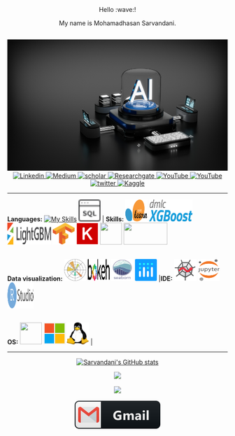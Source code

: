 <div align="center">
Hello :wave:!

My name is Mohamadhasan Sarvandani.

</div>

##
  <div align="center">
  
  <img src="AI.jpeg" width="600" height="300">
  
  </div>
 
<div align="center">
  
 <a href="https://www.linkedin.com/in/mohamadhasan-sarvandani/">
  <img
    alt="Linkedin"
    src="https://img.shields.io/badge/linkedin-0077B5?logo=linkedin&logoColor=white&style=for-the-badge"
  />
</a>

   <a href="https://medium.com/@mohamadhasan.sarvandani">
  <img
    alt="Medium"
    src="https://img.shields.io/badge/Medium-12100E?style=for-the-badge&logo=medium&logoColor=white"
  />
</a>

  
  <a href="https://scholar.google.com/citations?user=6FDuIJMAAAAJ&hl=en">
  <img
    alt="scholar"
    src="https://img.shields.io/badge/Google_Scholar-4285F4?style=for-the-badge&logo=google-scholar&logoColor=white"
  />
</a>

<a href="https://www.researchgate.net/profile/Mohamadhasan-Sarvandani">
  <img
    alt="Researchgate"
    src="https://img.shields.io/badge/Researchgate-3DDC84?style=for-the-badge&logo=researchgate&logoColor=white"
  />
</a>
  

<a href="https://www.pinterest.com/Mohamadhasan_Sarvandani/">
  <img
    alt="YouTube"
    src="https://img.shields.io/badge/Pinterest-FF0000?style=for-the-badge&logo=Pinterest&logoColor=black"
  />
</a>



<a href="https://www.youtube.com/@MohamadhasanSarvandani/featured">
  <img
    alt="YouTube"
    src="https://img.shields.io/badge/YouTube-FF0000?style=for-the-badge&logo=youtube&logoColor=black"
  />
</a>

  <a href="https://twitter.com/M_Sarvandani">
  <img
    alt="twitter"
    src="https://img.shields.io/badge/Twitter-1DA1F2?style=for-the-badge&logo=twitter&logoColor=white"
  />
</a>
  
  
  <a href="https://www.kaggle.com/sarvandani">
  <img
    alt="Kaggle"
    src="https://img.shields.io/badge/Kaggle-20BEFF?style=for-the-badge&logo=Kaggle&logoColor=white"
  />
</a>
  
</div>
 














------------------



**Languages:** [![My Skills](https://skillicons.dev/icons?i=py,matlab,r&theme=light)](https://skillicons.dev) <img src='https://github.com/Sarvandani/Data_science_logos/blob/main/sql-language.svg' width="50" height="50"> |  **Skills:** <img src='https://github.com/Sarvandani/Data_science_logos/blob/main/Scikit_learn.svg' width="50" height="50"> <img src='https://github.com/Sarvandani/Data_science_logos/blob/main/XGBoost_logo.png' width="100" height="50"> <img src='https://github.com/Sarvandani/Data_science_logos/blob/main/LightGBM.svg' width="100" height="50"> <img src='https://github.com/Sarvandani/Data_science_logos/blob/main/Tensorflow.svg' width="50" height="50"> <img src='https://github.com/Sarvandani/Data_science_logos/blob/main/Keras.svg' width="50" height="50"> <img src='https://upload.wikimedia.org/wikipedia/commons/0/0a/MySQL_textlogo.svg' width="50" height="50"> <img src='https://upload.wikimedia.org/wikipedia/commons/5/51/Google_Cloud_logo.svg' width="100" height="50">

##

**Data visualization:** <img src='https://github.com/Sarvandani/Data_science_logos/blob/main/Matplotlib_icon.svg' width="50" height="50"> <img src='https://github.com/Sarvandani/Data_science_logos/blob/main/bokeh.svg' width="50" height="50"> <img src='https://github.com/Sarvandani/Data_science_logos/blob/main/seaborn.svg' width="50" height="50"> <img src='https://github.com/Sarvandani/Data_science_logos/blob/main/plot_ly-icon.svg' width="50" height="50"> |**IDE:** <img src='https://github.com/Sarvandani/Data_science_logos/blob/main/spyder.svg' width="50" height="50">  <img src='https://github.com/Sarvandani/Data_science_logos/blob/main/Jupyter_logo.svg' width="50" height="50">  <img src='https://github.com/Sarvandani/Data_science_logos/blob/main/RStudio_logo.svg' width="60" height="60">

##

<div align="left">
  
**OS:** <img src='https://upload.wikimedia.org/wikipedia/commons/a/ab/Icon-Mac.svg' width="50" height="50">  <img src='https://github.com/Sarvandani/Data_science_logos/blob/main/Microsoft.svg' width="50" height="50"> <img src='https://github.com/Sarvandani/Data_science_logos/blob/main/linux.svg' width="50" height="50"> |
</div>



<div align="center">

--------------



[![Sarvandani's GitHub stats](https://github-readme-stats.vercel.app/api?username=Sarvandani&theme=radical)](https://github.com/Sarvandani)



  
  
  ![](https://github.com/Sarvandani/gif_terminal/blob/main/terminal.gif)

  
  
  
 ![](https://komarev.com/ghpvc/?username=Sarvandani&style=for-the-badge)
  
  
  <a href="mailto:mohamadian.sarvandani@gmail.com">
    <img 
         alt="Gmail"
         src="https://github.com/MikeCodesDotNET/ColoredBadges/blob/master/svg/social/gmail.svg" 
         style="vertical-align:top margin:6px 4px"
/>
</a>
  
</div>







